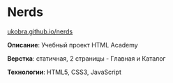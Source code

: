 # Nerds #
[ukobra.github.io/nerds](https://ukobra.github.io/nerds/ "Открыть проект")

**Описание**: Учебный проект HTML Academy

**Верстка**: статичная, 2 страницы - Главная и Каталог

**Технологии**: HTML5, CSS3, JavaScript
